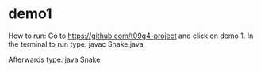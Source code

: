 # demo1
How to run:
Go to https://github.com/t09g4-project and click on demo 1. 
In the terminal to run type: 
javac Snake.java 

Afterwards type:
java Snake
